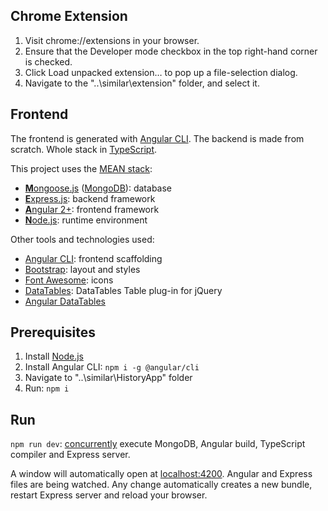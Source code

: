 ## Chrome Extension

1. Visit chrome://extensions in your browser.
2. Ensure that the Developer mode checkbox in the top right-hand corner is checked.
3. Click Load unpacked extension… to pop up a file-selection dialog.
4. Navigate to the "..\similar\extension" folder, and select it.

## Frontend

The frontend is generated with [Angular CLI](https://github.com/angular/angular-cli). The backend is made from scratch. Whole stack in [TypeScript](https://www.typescriptlang.org).

This project uses the [MEAN stack](https://en.wikipedia.org/wiki/MEAN_(software_bundle)):
* [**M**ongoose.js](http://www.mongoosejs.com) ([MongoDB](https://www.mongodb.com)): database
* [**E**xpress.js](http://expressjs.com): backend framework
* [**A**ngular 2+](https://angular.io): frontend framework
* [**N**ode.js](https://nodejs.org): runtime environment

Other tools and technologies used:
* [Angular CLI](https://cli.angular.io): frontend scaffolding
* [Bootstrap](http://www.getbootstrap.com): layout and styles
* [Font Awesome](http://fontawesome.io): icons
* [DataTables](https://datatables.net/): DataTables Table plug-in for jQuery
* [Angular DataTables](https://l-lin.github.io/angular-datatables/#/welcome)

## Prerequisites
1. Install [Node.js](https://nodejs.org)
2. Install Angular CLI: `npm i -g @angular/cli`
3. Navigate to "..\similar\HistoryApp" folder
4. Run: `npm i`

## Run
`npm run dev`: [concurrently](https://github.com/kimmobrunfeldt/concurrently) execute MongoDB, Angular build, TypeScript compiler and Express server.

A window will automatically open at [localhost:4200](http://localhost:4200). Angular and Express files are being watched. Any change automatically creates a new bundle, restart Express server and reload your browser.
